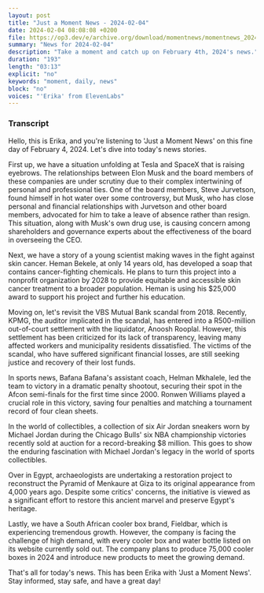 ```yaml
---
layout: post
title: "Just a Moment News - 2024-02-04"
date: 2024-02-04 08:08:08 +0200
file: https://op3.dev/e/archive.org/download/momentnews/momentnews_2024-02-04.mp3
summary: "News for 2024-02-04"
description: "Take a moment and catch up on February 4th, 2024's news."
duration: "193"
length: "03:13"
explicit: "no"
keywords: "moment, daily, news"
block: "no"
voices: "'Erika' from ElevenLabs"
---
```


### Transcript

Hello, this is Erika, and you're listening to 'Just a Moment News' on this fine day of February 4, 2024. Let's dive into today's news stories.

First up, we have a situation unfolding at Tesla and SpaceX that is raising eyebrows. The relationships between Elon Musk and the board members of these companies are under scrutiny due to their complex intertwining of personal and professional ties. One of the board members, Steve Jurvetson, found himself in hot water over some controversy, but Musk, who has close personal and financial relationships with Jurvetson and other board members, advocated for him to take a leave of absence rather than resign. This situation, along with Musk's own drug use, is causing concern among shareholders and governance experts about the effectiveness of the board in overseeing the CEO.

Next, we have a story of a young scientist making waves in the fight against skin cancer. Heman Bekele, at only 14 years old, has developed a soap that contains cancer-fighting chemicals. He plans to turn this project into a nonprofit organization by 2028 to provide equitable and accessible skin cancer treatment to a broader population. Heman is using his $25,000 award to support his project and further his education.

Moving on, let's revisit the VBS Mutual Bank scandal from 2018. Recently, KPMG, the auditor implicated in the scandal, has entered into a R500-million out-of-court settlement with the liquidator, Anoosh Rooplal. However, this settlement has been criticized for its lack of transparency, leaving many affected workers and municipality residents dissatisfied. The victims of the scandal, who have suffered significant financial losses, are still seeking justice and recovery of their lost funds.

In sports news, Bafana Bafana's assistant coach, Helman Mkhalele, led the team to victory in a dramatic penalty shootout, securing their spot in the Afcon semi-finals for the first time since 2000. Ronwen Williams played a crucial role in this victory, saving four penalties and matching a tournament record of four clean sheets.

In the world of collectibles, a collection of six Air Jordan sneakers worn by Michael Jordan during the Chicago Bulls' six NBA championship victories recently sold at auction for a record-breaking $8 million. This goes to show the enduring fascination with Michael Jordan's legacy in the world of sports collectibles.

Over in Egypt, archaeologists are undertaking a restoration project to reconstruct the Pyramid of Menkaure at Giza to its original appearance from 4,000 years ago. Despite some critics' concerns, the initiative is viewed as a significant effort to restore this ancient marvel and preserve Egypt's heritage.

Lastly, we have a South African cooler box brand, Fieldbar, which is experiencing tremendous growth. However, the company is facing the challenge of high demand, with every cooler box and water bottle listed on its website currently sold out. The company plans to produce 75,000 cooler boxes in 2024 and introduce new products to meet the growing demand.

That's all for today's news. This has been Erika with 'Just a Moment News'. Stay informed, stay safe, and have a great day!
